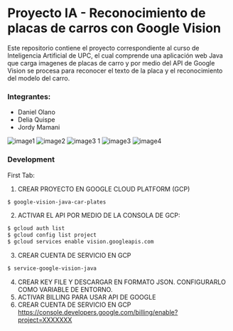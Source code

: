 # Proyecto IA - Reconocimiento de placas de carros con Google Vision
Este repositorio contiene el proyecto correspondiente al curso de Inteligencia Artificial de UPC, el cual comprende una aplicación web Java que carga imagenes de placas de carro y por medio del API de Google Vision se procesa para reconocer el texto de la placa y el reconocimiento del modelo del carro.

### Integrantes:

  - Daniel Olano
  - Delia Quispe
  - Jordy Mamani

![image1](https://user-images.githubusercontent.com/12433354/86022600-36267100-b9f0-11ea-9493-d49b3193f00c.png)
![image2](https://user-images.githubusercontent.com/12433354/86022603-37579e00-b9f0-11ea-86e2-bd0918e4421a.png)
![image3 1](https://user-images.githubusercontent.com/12433354/86022605-37579e00-b9f0-11ea-92f2-30df1731f727.png)
![image3](https://user-images.githubusercontent.com/12433354/86022607-37f03480-b9f0-11ea-9424-6080cd9cfcaf.png)
![image4](https://user-images.githubusercontent.com/12433354/86022609-37f03480-b9f0-11ea-9761-57ac199516d9.png)

### Development

First Tab:
1. CREAR PROYECTO EN GOOGLE CLOUD PLATFORM (GCP)
```sh
$ google-vision-java-car-plates
```

2. ACTIVAR EL API POR MEDIO DE LA CONSOLA DE GCP:
```sh
$ gcloud auth list
$ gcloud config list project
$ gcloud services enable vision.googleapis.com
```

3. CREAR CUENTA DE SERVICIO EN GCP
```sh
$ service-google-vision-java
```
4. CREAR KEY FILE Y DESCARGAR EN FORMATO JSON. CONFIGURARLO COMO VARIABLE DE ENTORNO.
5. ACTIVAR BILLING PARA USAR API DE GOOGLE
3. CREAR CUENTA DE SERVICIO EN GCP
https://console.developers.google.com/billing/enable?project=XXXXXXX
